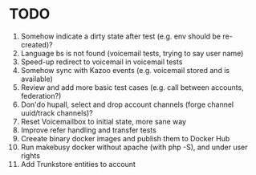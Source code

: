 # TODO

1. Somehow indicate a dirty state after test (e.g. env should be re-created)?
2. Language bs is not found (voicemail tests, trying to say user name)
3. Speed-up redirect to voicemail in voicemail tests
4. Somehow sync with Kazoo events (e.g. voicemail stored and is available)
5. Review and add more basic test cases (e.g. call between accounts, federation?)
6. Don'do hupall, select and drop account channels (forge channel uuid/track channels)?
7. Reset Voicemailbox to initial state, more sane way
8. Improve refer handling and transfer tests
9. Creeate binary docker images and publish them to Docker Hub
10. Run makebusy docker without apache (with php -S), and under user rights
11. Add Trunkstore entities to account

